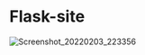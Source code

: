 # Flask-site
![Screenshot_20220203_223356](https://user-images.githubusercontent.com/98950513/152418675-184d540e-8dbe-4b3f-a5bc-7362e8b8f346.png)
